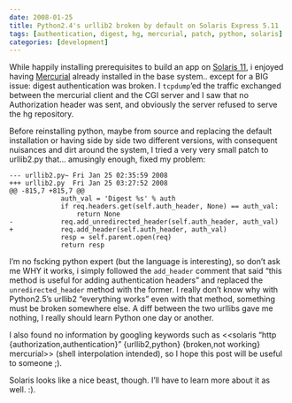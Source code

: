 ```yaml
---
date: 2008-01-25
title: Python2.4's urllib2 broken by default on Solaris Express 5.11
tags: [authentication, digest, hg, mercurial, patch, python, solaris]
categories: [development]
---
```


While happily installing prerequisites to build an app on [Solaris
11](http://sun.com/software/solaris), i enjoyed having
[Mercurial](http://selenic.com/mercurial) already installed in the base
system.. except for a BIG issue: digest authentication was broken. I
`tcpdump`’ed the traffic exchanged between the mercurial client and the CGI
server and I saw that no Authorization header was sent, and obviously the
server refused to serve the hg repository.

Before reinstalling python, maybe from source and replacing the default
installation or having side by side two different versions, with consequent
nuisances and dirt around the system, I tried a very very small patch to
urllib2.py that… amusingly enough, fixed my problem:

```
--- urllib2.py~ Fri Jan 25 02:35:59 2008
+++ urllib2.py  Fri Jan 25 03:27:52 2008
@@ -815,7 +815,7 @@
             auth_val = 'Digest %s' % auth
             if req.headers.get(self.auth_header, None) == auth_val:
                 return None
-            req.add_unredirected_header(self.auth_header, auth_val)
+            req.add_header(self.auth_header, auth_val)
             resp = self.parent.open(req)
             return resp
```

I’m no fscking python expert (but the language is interesting), so don’t ask me
WHY it works, i simply followed the `add_header` comment that said “this method
is useful for adding authentication headers” and replaced the
`unredirected_header` method with the former. I really don’t know why with
Python2.5’s urllib2 “everything works” even with that method, something must be
broken somewhere else. A diff between the two urllibs gave me nothing, I really
should learn Python one day or another.

I also found no information by googling keywords such as <<solaris “http
{authorization,authentication}” {urllib2,python} {broken,not working}
mercurial>> (shell interpolation intended), so I hope this post will be useful
to someone ;).

Solaris looks like a nice beast, though. I’ll have to learn more about it as
well. :).
